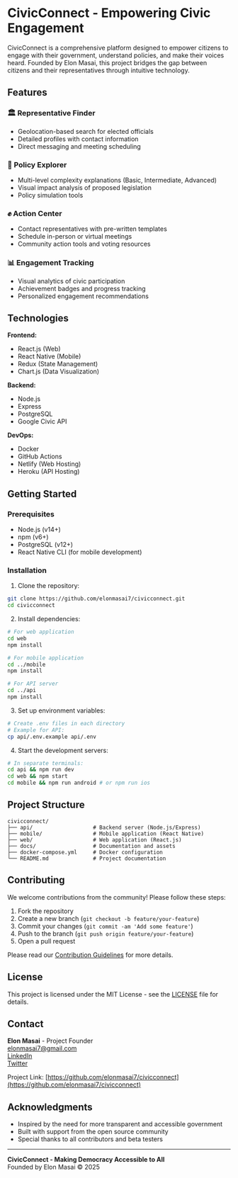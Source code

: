# CivicConnect - Empowering Civic Engagement


CivicConnect is a comprehensive platform designed to empower citizens to engage with their government, understand policies, and make their voices heard. Founded by Elon Masai, this project bridges the gap between citizens and their representatives through intuitive technology.

## Features

### 🏛️ Representative Finder
- Geolocation-based search for elected officials
- Detailed profiles with contact information
- Direct messaging and meeting scheduling

### 📜 Policy Explorer
- Multi-level complexity explanations (Basic, Intermediate, Advanced)
- Visual impact analysis of proposed legislation
- Policy simulation tools

### ✊ Action Center
- Contact representatives with pre-written templates
- Schedule in-person or virtual meetings
- Community action tools and voting resources

### 📊 Engagement Tracking
- Visual analytics of civic participation
- Achievement badges and progress tracking
- Personalized engagement recommendations

## Technologies

**Frontend:**
- React.js (Web)
- React Native (Mobile)
- Redux (State Management)
- Chart.js (Data Visualization)

**Backend:**
- Node.js
- Express
- PostgreSQL
- Google Civic API

**DevOps:**
- Docker
- GitHub Actions
- Netlify (Web Hosting)
- Heroku (API Hosting)

## Getting Started

### Prerequisites
- Node.js (v14+)
- npm (v6+)
- PostgreSQL (v12+)
- React Native CLI (for mobile development)

### Installation

1. Clone the repository:
```bash
git clone https://github.com/elonmasai7/civicconnect.git
cd civicconnect
```

2. Install dependencies:
```bash
# For web application
cd web
npm install

# For mobile application
cd ../mobile
npm install

# For API server
cd ../api
npm install
```

3. Set up environment variables:
```bash
# Create .env files in each directory
# Example for API:
cp api/.env.example api/.env
```

4. Start the development servers:
```bash
# In separate terminals:
cd api && npm run dev
cd web && npm start
cd mobile && npm run android # or npm run ios
```

## Project Structure

```
civicconnect/
├── api/                   # Backend server (Node.js/Express)
├── mobile/                # Mobile application (React Native)
├── web/                   # Web application (React.js)
├── docs/                  # Documentation and assets
├── docker-compose.yml     # Docker configuration
└── README.md              # Project documentation
```

## Contributing

We welcome contributions from the community! Please follow these steps:

1. Fork the repository
2. Create a new branch (`git checkout -b feature/your-feature`)
3. Commit your changes (`git commit -am 'Add some feature'`)
4. Push to the branch (`git push origin feature/your-feature`)
5. Open a pull request

Please read our [Contribution Guidelines](CONTRIBUTING.md) for more details.

## License

This project is licensed under the MIT License - see the [LICENSE](LICENSE) file for details.

## Contact

**Elon Masai** - Project Founder  
[elonmasai7@gmail.com](mailto:elonmasai7@gmail.com)  
[LinkedIn](https://linkedin.com/in/elonmasai)  
[Twitter](https://twitter.com/elonmasai7)

Project Link: [https://github.com/elonmasai7/civicconnect](https://github.com/elonmasai7/civicconnect)

## Acknowledgments

- Inspired by the need for more transparent and accessible government
- Built with support from the open source community
- Special thanks to all contributors and beta testers

---

**CivicConnect - Making Democracy Accessible to All**  
Founded by Elon Masai © 2025
